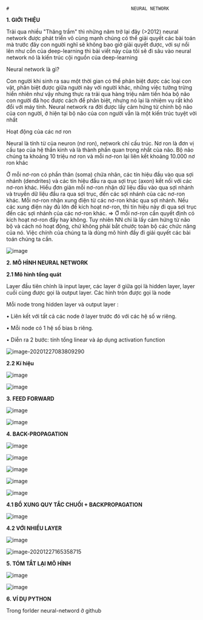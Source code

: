                                                                                                 #                                             NEURAL NETWORK	



**1. GIỚI THIỆU**

Trải qua nhiều "Thăng trầm" thì những năm trở lại đây (>2012) neural network được phát triển vô cùng mạnh chúng có thể giải quyết các bài toán mà trước đây con người nghĩ sẽ không bao giờ giải quyết được, với sự nổi lên như cồn của deep-learning thì bài viết này của tôi sẽ đi sâu vào neural network nó là kiến trúc cội nguồn của deep-learning



Neural network là gì?

Con người khi sinh ra sau một thời gian có thể phân biệt được các loại con vật, phân biệt được giữa người này với người khác,  những việc tưởng trừng hiển nhiên như vậy nhưng thực ra trải qua hàng triệu năm tiến hóa bộ não con người đã học được cách để phân biệt, nhưng nó lại là nhiệm vụ rất khó đổi với máy tính. Neural network ra đời được lấy cảm hứng từ chính bộ não của con người, ở hiện tại bộ não của con người vẫn là một kiến trúc tuyệt vời nhất

Hoạt động của các nơ ron 

Neural là tính từ của neuron (nơ ron), network chỉ cấu trúc. Nơ ron là đơn vị cấu tạo của hệ thần kinh và là thành phần quan trọng nhất của não. Bộ não chúng ta khoảng 10 triệu nơ ron và mỗi nơ-ron lại liên kết khoảng 10.000 nơ ron khác



Ở mỗi nơ-ron có phần thân (soma) chứa nhân, các tín hiệu đầu vào qua sợi nhánh (dendrites) và các tín hiệu đầu ra qua sợi trục (axon) kết nối với các nơ-ron khác. Hiểu đơn giản mỗi nơ-ron nhận dữ liệu đầu vào qua sợi nhánh và truyền dữ liệu đầu ra qua sợi trục, đến các sợi nhánh của các nơ-ron khác. Mỗi nơ-ron nhận xung điện từ các nơ-ron khác qua sợi nhánh. Nếu các xung điện này đủ lớn để kích hoạt nơ-ron, thì tín hiệu này đi qua sợi trục đến các sợi nhánh của các nơ-ron khác. => Ở mỗi nơ-ron cần quyết định có kích hoạt nơ-ron đấy hay không. Tuy nhiên NN chỉ là lấy cảm hứng từ não bộ và cách nó hoạt động, chứ không phải bắt chước toàn bộ các chức năng của nó. Việc chính của chúng ta là dùng mô hình đấy đi giải quyết các bài toán chúng ta cần.



![image](https://user-images.githubusercontent.com/42260182/103162118-7f7c3f80-481e-11eb-8bef-832dd384eb8e.png)



**2. MÔ HÌNH NEURAL NETWORK**



**2.1 Mô hình tổng quát**

Layer đầu tiên chính là input layer, các layer ở giữa gọi là hidden layer, layer cuối cùng được gọi là output layer. Các hình tròn được gọi là node

Mỗi node trong hidden layer và output layer : 

• Liên kết với tất cả các node ở layer trước đó với các hệ số w riêng. 

• Mỗi node có 1 hệ số bias b riêng. 

• Diễn ra 2 bước: tính tổng linear và áp dụng activation function

![image-20201227083809290](C:\Users\TOAN\AppData\Roaming\Typora\typora-user-images\image-20201227083809290.png)



**2.2 Kí hiệu**

![image](https://user-images.githubusercontent.com/42260182/103162385-99b81c80-4822-11eb-80cf-77f0f08a360c.png)





![image](https://user-images.githubusercontent.com/42260182/103167827-2255ad80-4861-11eb-99dd-b9b78fa8603b.png)



**3. FEED FORWARD**



![image](https://user-images.githubusercontent.com/42260182/103167888-9ee88c00-4861-11eb-99b4-7670de1076d4.png)



![image](https://user-images.githubusercontent.com/42260182/103167908-c0497800-4861-11eb-92be-fb6be64f6de9.png)



**4. BACK-PROPAGATION**



![image](https://user-images.githubusercontent.com/42260182/103167929-e838db80-4861-11eb-9ddb-166fdf892116.png)

![image](https://user-images.githubusercontent.com/42260182/103167945-0acaf480-4862-11eb-8a2d-cb5be9faa62b.png)



![image](https://user-images.githubusercontent.com/42260182/103167953-19b1a700-4862-11eb-9258-cf63bd1d6df3.png)

![image](https://user-images.githubusercontent.com/42260182/103167967-351cb200-4862-11eb-8c0d-0597ffec6dc4.png)

![image](https://user-images.githubusercontent.com/42260182/103167977-4c5b9f80-4862-11eb-8802-672b8942c509.png)







**4.1 BỔ XUNG QUY TẮC CHUỐI + BACKPROPAGATION**

![image](https://user-images.githubusercontent.com/42260182/103168022-8f1d7780-4862-11eb-94e2-33078f0a7c88.png)





**4.2 VỚI NHIỀU LAYER**

![image](https://user-images.githubusercontent.com/42260182/103168223-f12aac80-4863-11eb-940a-9aae51d9b738.png)

![image-20201227165358715](C:\Users\TOAN\AppData\Roaming\Typora\typora-user-images\image-20201227165358715.png)



**5. TÓM TẮT LẠI MÔ HÌNH**

![image](https://user-images.githubusercontent.com/42260182/103168297-67c7aa00-4864-11eb-8176-5a219917019c.png)



![image](https://user-images.githubusercontent.com/42260182/103168386-6945a200-4865-11eb-8e11-33e3980e33f7.png)





**6. VÍ DỤ PYTHON**

Trong forlder neural-netword ở github

